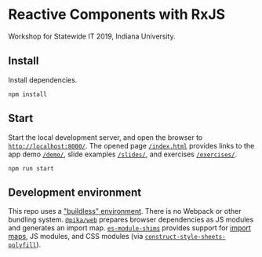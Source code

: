 # Reactive Components with RxJS

Workshop for Statewide IT 2019, Indiana University.

## Install

Install dependencies.

```
npm install
```

## Start

Start the local development server, and open the browser to [`http://localhost:8000/`](http://localhost:8000/). The opened page [`/index.html`](./index.html) provides links to the app demo [`/demo/`](./demo/), slide examples [`/slides/`](./slides/index.html), and exercises [`/exercises/`](./exercises/).

```
npm run start
```

## Development environment

This repo uses a ["buildless" environment](https://dev.to/open-wc/on-the-bleeding-edge-3cb8). There is no Webpack or other bundling system. [`@pika/web`](https://github.com/pikapkg/web) prepares browser dependencies as JS modules and generates an import map. [`es-module-shims`](https://github.com/guybedford/es-module-shims) provides support for [import maps](https://github.com/WICG/import-maps), JS modules, and CSS modules (via [`construct-style-sheets-polyfill`](https://github.com/calebdwilliams/construct-style-sheets)).
